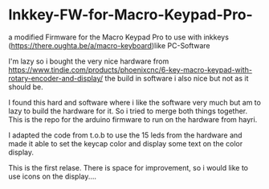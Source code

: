 # Inkkey-FW-for-Macro-Keypad-Pro-
a modified Firmware for the Macro Keypad Pro to use with inkkeys (https://there.oughta.be/a/macro-keyboard)like PC-Software

I'm lazy so i bought the very nice hardware from https://www.tindie.com/products/phoenixcnc/6-key-macro-keypad-with-rotary-encoder-and-display/ the build in software i also nice but not as it should be.

I found this hard and software where i like the software very much but am to lazy to build the hardware for it. So i tried to merge both things together. This is the repo for the arduino firmware to run on the hardware from hayri.

I adapted the code from t.o.b to use the 15 leds from the hardware and made it able to set the keycap color and display some text on the color display.

This is the first relase. There is space for improvement, so i would like to use icons on the display....


